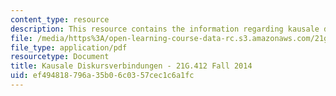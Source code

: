 ```yaml
---
content_type: resource
description: This resource contains the information regarding kausale diskursverbindungen.
file: /media/https%3A/open-learning-course-data-rc.s3.amazonaws.com/21g-412-advanced-german-literature-culture-madness-murder-mysteries-fall-2014/ef494818796a35b06c0357cec1c6a1fc_MIT21G_412F14_Wk2-3_Caus.pdf
file_type: application/pdf
resourcetype: Document
title: Kausale Diskursverbindungen - 21G.412 Fall 2014
uid: ef494818-796a-35b0-6c03-57cec1c6a1fc
---
```

